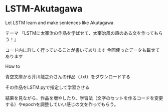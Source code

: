 # LSTM-Akutagawa
Let LSTM learn and make sentences like Akutagawa

テーマ
『LSTMに太宰治の作品を学ばせて、太宰治風の趣のある文を作ってもらう！』

コード内に詳しく行っていることが書いてあります
今回使ったデータも載せてあります



How to

青空文庫から芥川龍之介さんの作品（.txt）をダウンロードする

その作品をLSTM.pyで指定して学習させる

結果を見ながら、作品を増やしたり、学習法（文字のセットを作るコードを変更する）やepochを調整していい感じの文を作ってもらう。


